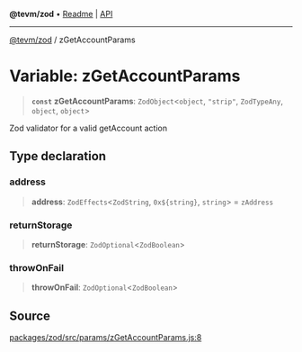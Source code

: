 **@tevm/zod** • [Readme](../README.md) \| [API](../globals.md)

***

[@tevm/zod](../README.md) / zGetAccountParams

# Variable: zGetAccountParams

> **`const`** **zGetAccountParams**: `ZodObject`\<`object`, `"strip"`, `ZodTypeAny`, `object`, `object`\>

Zod validator for a valid getAccount action

## Type declaration

### address

> **address**: `ZodEffects`\<`ZodString`, ```0x${string}```, `string`\> = `zAddress`

### returnStorage

> **returnStorage**: `ZodOptional`\<`ZodBoolean`\>

### throwOnFail

> **throwOnFail**: `ZodOptional`\<`ZodBoolean`\>

## Source

[packages/zod/src/params/zGetAccountParams.js:8](https://github.com/evmts/tevm-monorepo/blob/main/packages/zod/src/params/zGetAccountParams.js#L8)
